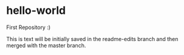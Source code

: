 # hello-world
First Repository :)

This is text will be initially saved in the readme-edits branch and then merged with the master branch.

